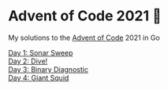 # Advent of Code 2021 🎄

My solutions to the [Advent of Code](http://adventofcode.com/) 2021 in Go

[Day 1: Sonar Sweep](https://github.com/dellink/advent-of-code/tree/main/day-01)\
[Day 2: Dive!](https://github.com/dellink/advent-of-code/tree/main/day-02)\
[Day 3: Binary Diagnostic](https://github.com/dellink/advent-of-code/tree/main/day-03)\
[Day 4: Giant Squid](https://github.com/dellink/advent-of-code/tree/main/day-04)

